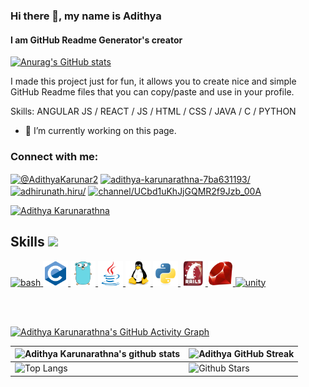 ### Hi there 👋, my name is Adithya
#### I am GitHub Readme Generator's creator
[![Anurag's GitHub stats](https://github-readme-stats.vercel.app/api?username=ahiru60)](https://github.com/anuraghazra/github-readme-stats)

I made this project just for fun, it allows you to create nice and simple GitHub Readme files that you can copy/paste and use in your profile.

Skills: ANGULAR JS / REACT / JS / HTML / CSS / JAVA / C / PYTHON

- 🔭 I’m currently working on this page. 




<h3 align="left">Connect with me:</h3>
<p align="left">
<a href="https://twitter.com/@AdithyaKarunar2" target="blank"><img align="center" src="https://raw.githubusercontent.com/rahuldkjain/github-profile-readme-generator/master/src/images/icons/Social/twitter.svg" alt="@AdithyaKarunar2" height="30" width="40" /></a>
<a href="https://www.linkedin.com/in/adithya-karunarathna-7ba631193/" target="blank"><img align="center" src="https://raw.githubusercontent.com/rahuldkjain/github-profile-readme-generator/master/src/images/icons/Social/linked-in-alt.svg" alt="adithya-karunarathna-7ba631193/" height="30" width="40" /></a>
<a href="https://www.facebook.com/adhirunath.hiru" target="blank"><img align="center" src="https://raw.githubusercontent.com/rahuldkjain/github-profile-readme-generator/master/src/images/icons/Social/facebook.svg" alt="adhirunath.hiru/" height="30" width="40" /></a>
<a href="https://www.youtube.com/channel/UCbd1uKhJjGQMR2f9Jzb_00A" target="blank"><img align="center" src="https://raw.githubusercontent.com/rahuldkjain/github-profile-readme-generator/master/src/images/icons/Social/youtube.svg" alt="channel/UCbd1uKhJjGQMR2f9Jzb_00A" height="30" width="40" /></a>
</p>
  
<p align="left"> <a href="https://twitter.com/AdithyaKarunar2" target="blank"><img src="https://img.shields.io/twitter/follow/Adithya Karunarathna?logo=twitter&style=for-the-badge" alt="Adithya Karunarathna" /></a> </p>

<h2> Skills  <img src = "https://media2.giphy.com/media/QssGEmpkyEOhBCb7e1/giphy.gif?cid=ecf05e47a0n3gi1bfqntqmob8g9aid1oyj2wr3ds3mg700bl&rid=giphy.gif" width = 32px> </h2>
  
<p align="left"> <a href="https://www.gnu.org/software/bash/" target="_blank" rel="noreferrer"> <img src="https://www.vectorlogo.zone/logos/gnu_bash/gnu_bash-icon.svg" alt="bash" width="40" height="40"/> </a> <a href="https://www.cprogramming.com/" target="_blank" rel="noreferrer"> <img src="https://raw.githubusercontent.com/devicons/devicon/master/icons/c/c-original.svg" alt="c" width="40" height="40"/> </a> <a href="https://golang.org" target="_blank" rel="noreferrer"> <img src="https://raw.githubusercontent.com/devicons/devicon/master/icons/go/go-original.svg" alt="go" width="40" height="40"/> </a> <a href="https://www.java.com" target="_blank" rel="noreferrer"> <img src="https://raw.githubusercontent.com/devicons/devicon/master/icons/java/java-original.svg" alt="java" width="40" height="40"/> </a> <a href="https://www.linux.org/" target="_blank" rel="noreferrer"> <img src="https://raw.githubusercontent.com/devicons/devicon/master/icons/linux/linux-original.svg" alt="linux" width="40" height="40"/> </a> <a href="https://www.python.org" target="_blank" rel="noreferrer"> <img src="https://raw.githubusercontent.com/devicons/devicon/master/icons/python/python-original.svg" alt="python" width="40" height="40"/> </a> <a href="https://rubyonrails.org" target="_blank" rel="noreferrer"> <img src="https://raw.githubusercontent.com/devicons/devicon/master/icons/rails/rails-original-wordmark.svg" alt="rails" width="40" height="40"/> </a> <a href="https://www.ruby-lang.org/en/" target="_blank" rel="noreferrer"> <img src="https://raw.githubusercontent.com/devicons/devicon/master/icons/ruby/ruby-original.svg" alt="ruby" width="40" height="40"/> </a> <a href="https://unity.com/" target="_blank" rel="noreferrer"> <img src="https://www.vectorlogo.zone/logos/unity3d/unity3d-icon.svg" alt="unity" width="40" height="40"/> </a> </p>


<br>

  <br>
  
[![Adithya Karunarathna's GitHub Activity Graph](https://activity-graph.herokuapp.com/graph?username=ahiru60&theme=rogue)](https://git.io/praveenscience)

| ![Adithya Karunarathna's github stats](https://github-readme-stats.vercel.app/api?username=ahiru60&show_icons=true&theme=tokyonight) | ![Adithya GitHub Streak](https://github-readme-streak-stats.herokuapp.com/?user=ahiru60&theme=tokyonight) |
| --- | --- |
| ![Top Langs](https://github-readme-stats.vercel.app/api/top-langs/?username=ahiru60&theme=tokyonight) | ![Github Stars](https://github-readme-stats.vercel.app/api?username=ahiru60&show_icons=true&locale=en&count_private=true&hide_rank=true&custom_title=My%20GitHub%20Stats&disable_animations=true&theme=tokyonight) |


              

<br>
